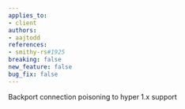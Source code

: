 ```yaml
---
applies_to:
- client
authors:
- aajtodd
references:
- smithy-rs#1925
breaking: false
new_feature: false
bug_fix: false
---
```

Backport connection poisoning to hyper 1.x support
